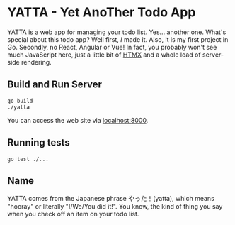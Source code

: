 # YATTA - Yet AnoTher Todo App

YATTA is a web app for managing your todo list. Yes... another one.
What's special about this todo app?
Well first, _I_ made it. Also, it is my first project in Go.
Secondly, no React, Angular or Vue! In fact, you probably won't see much JavaScript here, just a little bit of [HTMX](https://htmx.org/) and a whole load of server-side rendering.

## Build and Run Server

```shell
go build
./yatta
```

You can access the web site via [localhost:8000](http://localhost:8000).

## Running tests

```shell
go test ./...
```

## Name

YATTA comes from the Japanese phrase やった！(yatta), which means "hooray" or literally "I/We/You did it!".
You know, the kind of thing you say when you check off an item on your todo list.
